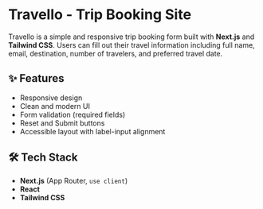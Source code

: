 # Travello - Trip Booking Site

Travello is a simple and responsive trip booking form built with **Next.js** and **Tailwind CSS**. Users can fill out their travel information including full name, email, destination, number of travelers, and preferred travel date.

## ✨ Features

- Responsive design
- Clean and modern UI
- Form validation (required fields)
- Reset and Submit buttons
- Accessible layout with label-input alignment

## 🛠 Tech Stack

- **Next.js** (App Router, `use client`)
- **React**
- **Tailwind CSS**
